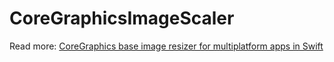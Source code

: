 # CoreGraphicsImageScaler

Read more: [CoreGraphics base image resizer for multiplatform apps in Swift](https://augmentedcode.io/?p=1878)
